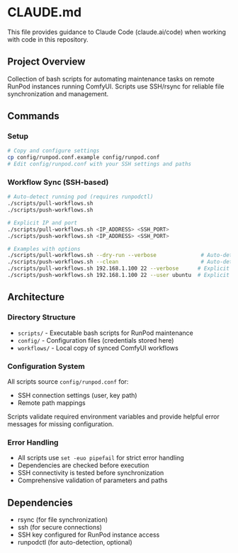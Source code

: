 # CLAUDE.md

This file provides guidance to Claude Code (claude.ai/code) when working with code in this repository.

## Project Overview

Collection of bash scripts for automating maintenance tasks on remote RunPod instances running ComfyUI. Scripts use SSH/rsync for reliable file synchronization and management.

## Commands

### Setup
```bash
# Copy and configure settings
cp config/runpod.conf.example config/runpod.conf
# Edit config/runpod.conf with your SSH settings and paths
```

### Workflow Sync (SSH-based)
```bash
# Auto-detect running pod (requires runpodctl)
./scripts/pull-workflows.sh
./scripts/push-workflows.sh

# Explicit IP and port
./scripts/pull-workflows.sh <IP_ADDRESS> <SSH_PORT>
./scripts/push-workflows.sh <IP_ADDRESS> <SSH_PORT>

# Examples with options
./scripts/pull-workflows.sh --dry-run --verbose              # Auto-detect with options
./scripts/push-workflows.sh --clean                          # Auto-detect with clean mode
./scripts/pull-workflows.sh 192.168.1.100 22 --verbose      # Explicit IP with options
./scripts/push-workflows.sh 192.168.1.100 22 --user ubuntu  # Explicit with custom user
```


## Architecture

### Directory Structure
- `scripts/` - Executable bash scripts for RunPod maintenance
- `config/` - Configuration files (credentials stored here)
- `workflows/` - Local copy of synced ComfyUI workflows

### Configuration System
All scripts source `config/runpod.conf` for:
- SSH connection settings (user, key path)
- Remote path mappings

Scripts validate required environment variables and provide helpful error messages for missing configuration.

### Error Handling
- All scripts use `set -euo pipefail` for strict error handling
- Dependencies are checked before execution
- SSH connectivity is tested before synchronization
- Comprehensive validation of parameters and paths

## Dependencies

- rsync (for file synchronization)
- ssh (for secure connections)  
- SSH key configured for RunPod instance access
- runpodctl (for auto-detection, optional)